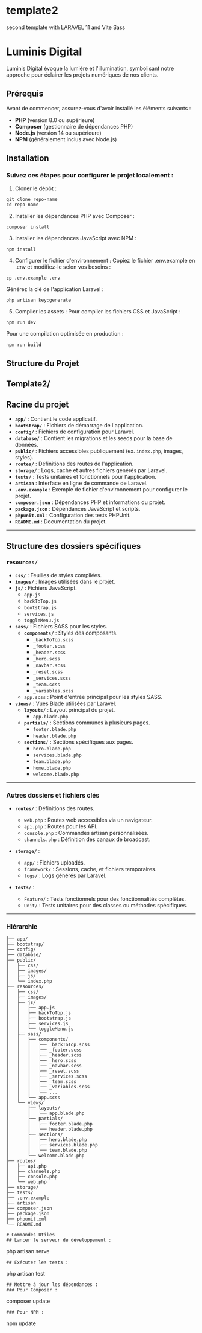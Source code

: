 # template2
second template with LARAVEL 11 and Vite Sass

# Luminis Digital

Luminis Digital évoque la lumière et l'illumination, symbolisant notre approche pour éclairer les projets numériques de nos clients.

## Prérequis

Avant de commencer, assurez-vous d'avoir installé les éléments suivants :

- **PHP** (version 8.0 ou supérieure)
- **Composer** (gestionnaire de dépendances PHP)
- **Node.js** (version 14 ou supérieure)
- **NPM** (généralement inclus avec Node.js)

## Installation

### Suivez ces étapes pour configurer le projet localement :

1. Cloner le dépôt :
```
git clone repo-name
cd repo-name
```

2. Installer les dépendances PHP avec Composer :
```
composer install
```

3. Installer les dépendances JavaScript avec NPM :
```
npm install
```

4. Configurer le fichier d'environnement :
Copiez le fichier .env.example en .env et modifiez-le selon vos besoins :
```
cp .env.example .env
```

Générez la clé de l'application Laravel :
```
php artisan key:generate
```

5. Compiler les assets :
Pour compiler les fichiers CSS et JavaScript :
```
npm run dev
```

Pour une compilation optimisée en production :
```
npm run build
```

## Structure du Projet
## Template2/

## Racine du projet
- **`app/`** : Contient le code applicatif.
- **`bootstrap/`** : Fichiers de démarrage de l'application.
- **`config/`** : Fichiers de configuration pour Laravel.
- **`database/`** : Contient les migrations et les seeds pour la base de données.
- **`public/`** : Fichiers accessibles publiquement (ex. `index.php`, images, styles).
- **`routes/`** : Définitions des routes de l'application.
- **`storage/`** : Logs, cache et autres fichiers générés par Laravel.
- **`tests/`** : Tests unitaires et fonctionnels pour l'application.
- **`artisan`** : Interface en ligne de commande de Laravel.
- **`.env.example`** : Exemple de fichier d'environnement pour configurer le projet.
- **`composer.json`** : Dépendances PHP et informations du projet.
- **`package.json`** : Dépendances JavaScript et scripts.
- **`phpunit.xml`** : Configuration des tests PHPUnit.
- **`README.md`** : Documentation du projet.

---

## Structure des dossiers spécifiques

### **`resources/`**

- **`css/`** : Feuilles de styles compilées.
- **`images/`** : Images utilisées dans le projet.
- **`js/`** : Fichiers JavaScript.
  - `app.js`
  - `backToTop.js`
  - `bootstrap.js`
  - `services.js`
  - `toggleMenu.js`
- **`sass/`** : Fichiers SASS pour les styles.
  - **`components/`** : Styles des composants.
    - `_backToTop.scss`
    - `_footer.scss`
    - `_header.scss`
    - `_hero.scss`
    - `_navbar.scss`
    - `_reset.scss`
    - `_services.scss`
    - `_team.scss`
    - `_variables.scss`
  - `app.scss` : Point d'entrée principal pour les styles SASS.
- **`views/`** : Vues Blade utilisées par Laravel.
  - **`layouts/`** : Layout principal du projet.
    - `app.blade.php`
  - **`partials/`** : Sections communes à plusieurs pages.
    - `footer.blade.php`
    - `header.blade.php`
  - **`sections/`** : Sections spécifiques aux pages.
    - `hero.blade.php`
    - `services.blade.php`
    - `team.blade.php`
    - `home.blade.php`
    - `welcome.blade.php`

---

### Autres dossiers et fichiers clés

- **`routes/`** : Définitions des routes.
  - `web.php` : Routes web accessibles via un navigateur.
  - `api.php` : Routes pour les API.
  - `console.php` : Commandes artisan personnalisées.
  - `channels.php` : Définition des canaux de broadcast.

- **`storage/`** :
  - `app/` : Fichiers uploadés.
  - `framework/` : Sessions, cache, et fichiers temporaires.
  - `logs/` : Logs générés par Laravel.

- **`tests/`** :
  - `Feature/` : Tests fonctionnels pour des fonctionnalités complètes.
  - `Unit/` : Tests unitaires pour des classes ou méthodes spécifiques.

---

### Hiérarchie

```plaintext
├── app/
├── bootstrap/
├── config/
├── database/
├── public/
│   ├── css/
│   ├── images/
│   ├── js/
│   └── index.php
├── resources/
│   ├── css/
│   ├── images/
│   ├── js/
│   │   ├── app.js
│   │   ├── backToTop.js
│   │   ├── bootstrap.js
│   │   ├── services.js
│   │   └── toggleMenu.js
│   ├── sass/
│   │   ├── components/
│   │   │   ├── _backToTop.scss
│   │   │   ├── _footer.scss
│   │   │   ├── _header.scss
│   │   │   ├── _hero.scss
│   │   │   ├── _navbar.scss
│   │   │   ├── _reset.scss
│   │   │   ├── _services.scss
│   │   │   ├── _team.scss
│   │   │   ├── _variables.scss
│   │   │   └── ...
│   │   └── app.scss
│   └── views/
│       ├── layouts/
│       │   └── app.blade.php
│       ├── partials/
│       │   ├── footer.blade.php
│       │   └── header.blade.php
│       ├── sections/
│       │   ├── hero.blade.php
│       │   ├── services.blade.php
│       │   └── team.blade.php
│       └── welcome.blade.php
├── routes/
│   ├── api.php
│   ├── channels.php
│   ├── console.php
│   └── web.php
├── storage/
├── tests/
├── .env.example
├── artisan
├── composer.json
├── package.json
├── phpunit.xml
└── README.md

# Commandes Utiles
## Lancer le serveur de développement :
```
php artisan serve
```
## Exécuter les tests :
```
php artisan test
```
## Mettre à jour les dépendances :
### Pour Composer :
```
composer update
```
### Pour NPM :
```
npm update
```